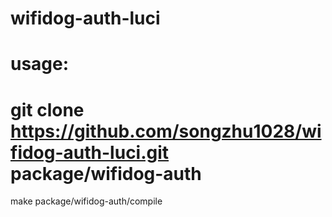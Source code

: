 wifidog-auth-luci
=================

usage:
=
git clone https://github.com/songzhu1028/wifidog-auth-luci.git package/wifidog-auth
=
make package/wifidog-auth/compile


